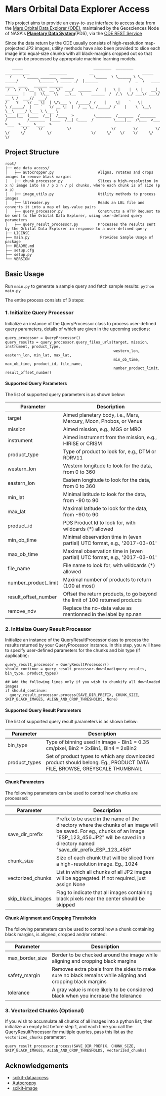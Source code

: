# Mars Orbital Data Explorer Access
This project aims to provide an easy-to-use interface to access data from the [Mars Orbital Data Explorer (ODE)](https://ode.rsl.wustl.edu/mars/indexProductSearch.aspx), maintained by the Geosciences Node of NASA's **[Planetary Data System](https://pds.nasa.gov/)**(PDS), via the [ODE REST Service](http://oderest.rsl.wustl.edu/)

Since the data return by the ODE usually consists of high-resolution map-projected JP2 images, utility methods have also been provided to slice each image into equal-size chunks with all black-margins cropped out so that they can be processed by appropriate machine learning models.

```
   _____                                ________  ________  ___________         ________          __                      _____                                    
  /     \ _____ _______  ______         \_____  \ \______ \ \_   _____/         \______ \ _____ _/  |______              /  _  \   ____  ____  ____   ______ ______
 /  \ /  \\__  \\_  __ \/  ___/  ______  /   |   \ |    |  \ |    __)_   ______  |    |  \\__  \\   __\__  \    ______  /  /_\  \_/ ___\/ ___\/ __ \ /  ___//  ___/
/    Y    \/ __ \|  | \/\___ \  /_____/ /    |    \|    `   \|        \ /_____/  |    `   \/ __ \|  |  / __ \_ /_____/ /    |    \  \__\  \__\  ___/ \___ \ \___ \ 
\____|__  (____  /__|  /____  >         \_______  /_______  /_______  /         /_______  (____  /__| (____  /         \____|__  /\___  >___  >___  >____  >____  >
        \/     \/           \/                  \/        \/        \/                  \/     \/          \/                  \/     \/    \/    \/     \/     \/
```

## Project Structure
```
root/
├── ode_data_access/                
│   ├── autocropper.py                    Aligns, rotates and crops images to remove black margins
│   ├── chunk_processor.py                Slices a high-resolution (m x n) image into (m / p x n / p) chunks, where each chunk is of size (p x p)
│   ├── image_utils.py                    Utility methods to process images
│   ├── lblreader.py                      Reads an LBL file and converts it into a map of key-value pairs
│   ├── query_processor.py                Constructs a HTTP Request to be sent to the Orbital Data Explorer, using user-defined query parameters 
│   ├── query_result_processor.py         Processes the results sent by the Orbital Data Explorer in response to a user-defined query
├── LICENSE
├── main.py                                Provides Sample Usage of package
├── README.md
├── setup.cfg
├── setup.py
└── VERSION
```

## Basic Usage

Run `main.py` to generate a sample query and fetch sample results:
`python main.py`

The entire process consists of 3 steps:

### 1. Initialize Query Processor
Initialize an instance of the QueryProcessor class to process user-defined query parameters, details of which are given in the upcoming sections:

```
query_processor = QueryProcessor()
query_results = query_processor.query_files_urls(target, mission, instrument, product_type,
                                                 western_lon, eastern_lon, min_lat, max_lat,
                                                 min_ob_time, max_ob_time, product_id, file_name,
                                                 number_product_limit, result_offset_number)
```

#### Supported Query Parameters
The list of supported query parameters is as shown below:

| Parameter | Description |
|--|--|
| target | Aimed planetary body, i.e., Mars, Mercury, Moon, Phobos, or Venus |
| mission | Aimed mission, e.g., MGS or MRO |
| instrument | Aimed instrument from the mission, e.g., HIRISE or CRISM |
| product_type | Type of product to look for, e.g., DTM or RDRV11 |
| western_lon | Western longitude to look for the data, from 0 to 360 |
| eastern_lon | Eastern longitude to look for the data, from 0 to 360 |
| min_lat | Minimal latitude to look for the data, from -90 to 90 |
| max_lat | Maximal latitude to look for the data, from -90 to 90 |
| product_id | PDS Product Id to look for, with wildcards (*) allowed |
| min_ob_time | Minimal observation time in (even partial) UTC format, e.g., '2017-03-01' |
| max_ob_time | Maximal observation time in (even partial) UTC format, e.g., '2017-03-01' |
| file_name | File name to look for, with wildcards (*) allowed |
| number_product_limit | Maximal number of products to return (100 at most) |
| result_offset_number | Offset the return products, to go beyond the limit of 100 returned products |
| remove_ndv | Replace the no-data value as mentionned in the label by np.nan |

### 2. Initialize Query Result Processor
Initialize an instance of the QueryResultProcessor class to process the results returned by your QueryProcessor instance. In this step, you will have to specify user-defined parameters for the chunks and bin type (if applicable):
```
query_result_processor = QueryResultProcessor()
should_continue = query_result_processor.download(query_results, bin_type, product_types)

## Add the following lines only if you wish to chunkify all downloaded images
if should_continue:
  query_result_processor.process(SAVE_DIR_PREFIX, CHUNK_SIZE, SKIP_BLACK_IMAGES, ALIGN_AND_CROP_THRESHOLDS, None)
```

#### Supported Query Result Parameters
The list of supported query result parameters is as shown below:

| Parameter | Description |
|--|--|
| bin_type | Type of binning used in image - Bin1 = 0.35 cm/pixel, Bin2 = 2xBin1, Bin4 = 2xBin2 |
| product_types | Set of product types to which any downloaded product should belong. Eg., PRODUCT DATA FILE, BROWSE, GREYSCALE THUMBNAIL |

#### Chunk Parameters
The following parameters can be used to control how chunks are processed:

| Parameter | Description |
|--|--|
| save_dir_prefix | Prefix to be used in the name of the directory where the chunks of an image will be saved. For eg., chunks of an image "ESP_123_456.JP2" will be saved in a directory named "save_dir_prefix_ESP_123_456" | 
| chunk_size | Size of each chunk that will be sliced from a high-resolution image. Eg., 1024 |
| vectorized_chunks | List in which all chunks of all JP2 images will be aggregated. If not required, just assign None |  
| skip_black_images | Flag to indicate that all images containing black pixels near the center should be skipped |

#### Chunk Alignment and Cropping Thresholds
The following parameters can be used to control how a chunk containing black margins, is aligned, cropped and/or rotated:

| Parameter | Description |
|--|--|
| max_border_size | Border to be checked around the image while aligning and cropping black margins |
| safety_margin | Removes extra pixels from the sides to make sure no black remains while aligning and cropping black margins |
| tolerance | A gray value is more likely to be considered black when you increase the tolerance |

### 3.  Vectorized Chunks (Optional)
If you wish to accumulate all chunks of all images into a python list, then initialize an empty list before step 1, and each time you call the QueryResultProcessor for multiple queries, pass this list as the `vectorized_chunks` parameter:
```
query_result_processor.process(SAVE_DIR_PREFIX, CHUNK_SIZE, SKIP_BLACK_IMAGES, ALIGN_AND_CROP_THRESHOLDS, vectorized_chunks)
```

## Acknowledgements
- [scikit-dataaccess](https://github.com/MITHaystack/scikit-dataaccess)
- [Autocroppy](https://github.com/gerwin3/autocroppy)
- [scikit-image](https://scikit-image.org/)
